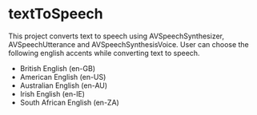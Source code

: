 # textToSpeech

This project converts text to speech using AVSpeechSynthesizer, AVSpeechUtterance and AVSpeechSynthesisVoice. 
User can choose the following english accents while converting text to speech. <br />
- British English (en-GB) <br />
- American English (en-US) <br />
- Australian English (en-AU) <br />
- Irish English (en-IE) <br />
- South African English (en-ZA) <br />
